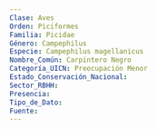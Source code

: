 ```yaml
---
Clase: Aves
Orden: Piciformes
Familia: Picidae
Género: Campephilus
Especie: Campephilus magellanicus
Nombre_Común: Carpintero Negro
Categoría_UICN: Preocupación Menor
Estado_Conservación_Nacional: 
Sector_RBHH: 
Presencia: 
Tipo_de_Dato: 
Fuente: 
---
```

